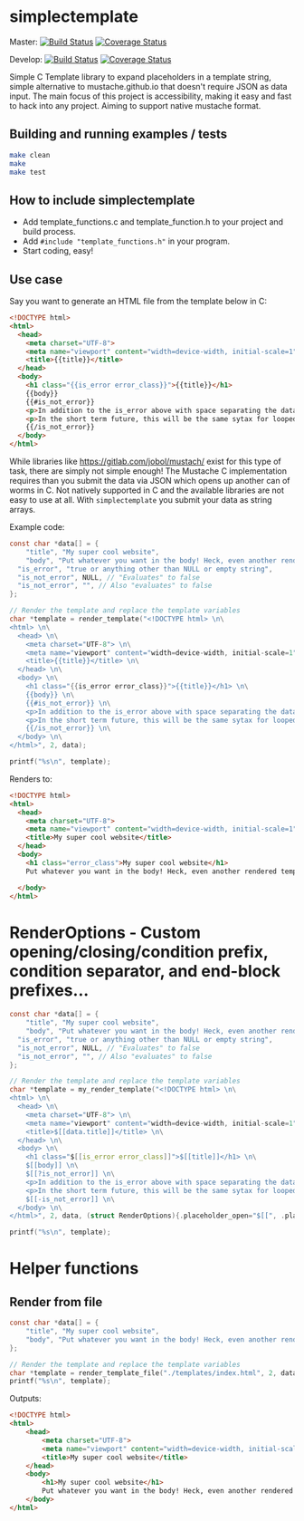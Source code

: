 # simplectemplate
Master: [![Build Status](https://travis-ci.org/dafky2000/simplectemplate.svg?branch=master)](https://travis-ci.org/dafky2000/simplectemplate) [![Coverage Status](https://coveralls.io/repos/github/dafky2000/simplectemplate/badge.svg?branch=master)](https://coveralls.io/github/dafky2000/simplectemplate)

Develop: [![Build Status](https://travis-ci.org/dafky2000/simplectemplate.svg?branch=develop)](https://travis-ci.org/dafky2000/simplectemplate) [![Coverage Status](https://coveralls.io/repos/github/dafky2000/simplectemplate/badge.svg?branch=develop)](https://coveralls.io/github/dafky2000/simplectemplate)

Simple C Template library to expand placeholders in a template string, simple alternative to mustache.github.io that doesn't require JSON as data input. The main focus of this project is accessibility, making it easy and fast to hack into any project. Aiming to support native mustache format.

## Building and running examples / tests
```sh
make clean
make
make test
```

## How to include simplectemplate
* Add template_functions.c and template_function.h to your project and build process.
* Add ```#include "template_functions.h"``` in your program.
* Start coding, easy!

## Use case
Say you want to generate an HTML file from the template below in C:

```html
<!DOCTYPE html>
<html>
  <head>
    <meta charset="UTF-8">
    <meta name="viewport" content="width=device-width, initial-scale=1" />
    <title>{{title}}</title>
  </head>
  <body>
    <h1 class="{{is_error error_class}}">{{title}}</h1>
    {{body}}
    {{#is_not_error}}
    <p>In addition to the is_error above with space separating the data, simplectemplate also supports opening and closing braces like this! One step closer to supporting mustache formatted templates!</p>
    <p>In the short term future, this will be the same sytax for looped data</p>
    {{/is_not_error}}
  </body>
</html>
```

While libraries like https://gitlab.com/jobol/mustach/ exist for this type of task, there are simply not simple enough! The Mustache C implementation requires than you submit the data via JSON which opens up another can of worms in C. Not natively supported in C and the available libraries are not easy to use at all. With `simplectemplate` you submit your data as string arrays.

Example code:

```c
const char *data[] = {
	"title", "My super cool website",
	"body", "Put whatever you want in the body! Heck, even another rendered template ;)"
  "is_error", "true or anything other than NULL or empty string",
  "is_not_error", NULL, // "Evaluates" to false
  "is_not_error", "", // Also "evaluates" to false
};

// Render the template and replace the template variables
char *template = render_template("<!DOCTYPE html> \n\
<html> \n\
  <head> \n\
    <meta charset="UTF-8"> \n\
    <meta name="viewport" content="width=device-width, initial-scale=1" /> \n\
    <title>{{title}}</title> \n\
  </head> \n\
  <body> \n\
    <h1 class="{{is_error error_class}}">{{title}}</h1> \n\
    {{body}} \n\
    {{#is_not_error}} \n\
    <p>In addition to the is_error above with space separating the data, simplectemplate also supports opening and closing braces like this! One step closer to supporting mustache formatted templates!</p> \n\
    <p>In the short term future, this will be the same sytax for looped data</p> \n\
    {{/is_not_error}} \n\
  </body> \n\
</html>", 2, data);

printf("%s\n", template);
```

Renders to:

```html
<!DOCTYPE html>
<html>
  <head>
    <meta charset="UTF-8">
    <meta name="viewport" content="width=device-width, initial-scale=1" />
    <title>My super cool website</title>
  </head>
  <body>
    <h1 class="error_class">My super cool website</h1>
    Put whatever you want in the body! Heck, even another rendered template ;)

  </body>
</html>
```

# RenderOptions - Custom opening/closing/condition prefix, condition separator, and end-block prefixes...

```c
const char *data[] = {
	"title", "My super cool website",
	"body", "Put whatever you want in the body! Heck, even another rendered template ;)"
  "is_error", "true or anything other than NULL or empty string",
  "is_not_error", NULL, // "Evaluates" to false
  "is_not_error", "", // Also "evaluates" to false
};

// Render the template and replace the template variables
char *template = my_render_template("<!DOCTYPE html> \n\
<html> \n\
  <head> \n\
    <meta charset="UTF-8"> \n\
    <meta name="viewport" content="width=device-width, initial-scale=1" /> \n\
    <title>$[[data.title]]</title> \n\
  </head> \n\
  <body> \n\
    <h1 class="$[[is_error error_class]]">$[[title]]</h1> \n\
    $[[body]] \n\
    $[[?is_not_error]] \n\
    <p>In addition to the is_error above with space separating the data, simplectemplate also supports opening and closing braces like this! One step closer to supporting mustache formatted templates!</p> \n\
    <p>In the short term future, this will be the same sytax for looped data</p> \n\
    $[[-is_not_error]] \n\
  </body> \n\
</html>", 2, data, (struct RenderOptions){.placeholder_open="$[[", .placeholder_close="]]", .data_cond_open_prefix="?", .data_cond_close_prefix="-", .data_cond_separator=" "});

printf("%s\n", template);
```

# Helper functions

## Render from file

```c
const char *data[] = {
	"title", "My super cool website",
	"body", "Put whatever you want in the body! Heck, even another rendered template ;)"
};

// Render the template and replace the template variables
char *template = render_template_file("./templates/index.html", 2, data);
printf("%s\n", template);
```

Outputs:

```html
<!DOCTYPE html>
<html>
	<head>
		<meta charset="UTF-8">
		<meta name="viewport" content="width=device-width, initial-scale=1" />
		<title>My super cool website</title>
	</head>
	<body>
		<h1>My super cool website</h1>
		Put whatever you want in the body! Heck, even another rendered template ;)
	</body>
</html>
```
